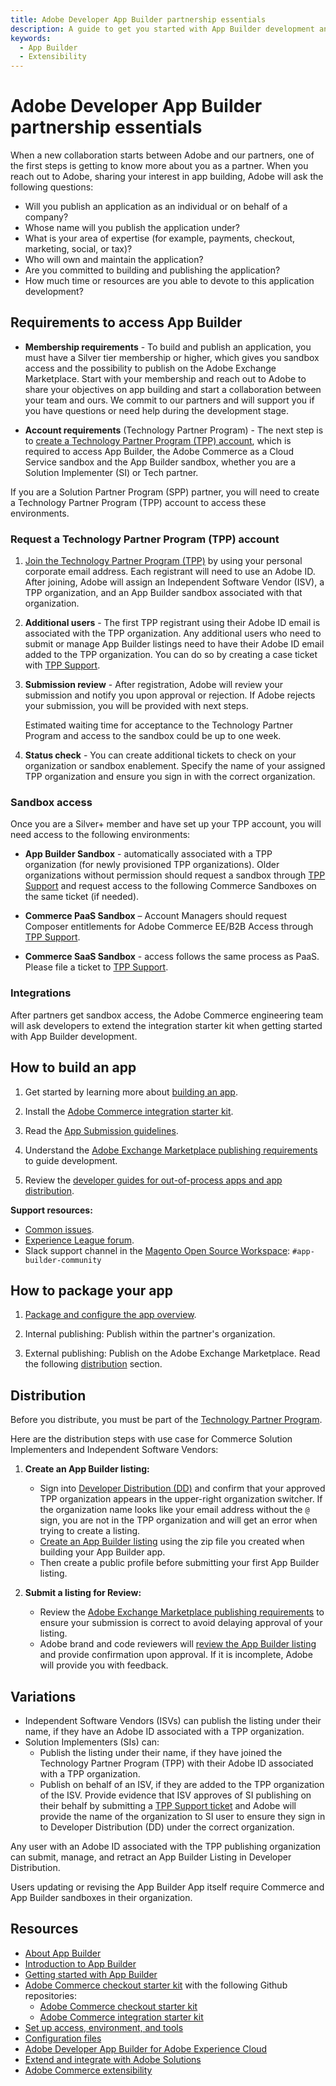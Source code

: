 ```yaml
---
title: Adobe Developer App Builder partnership essentials
description: A guide to get you started with App Builder development and publishing.
keywords:
  - App Builder
  - Extensibility
---
```


# Adobe Developer App Builder partnership essentials

When a new collaboration starts between Adobe and our partners, one of the first steps is getting to know more about you as a partner. When you reach out to Adobe, sharing your interest in app building, Adobe will ask the following questions:

- Will you publish an application as an individual or on behalf of a company?
- Whose name will you publish the application under?
- What is your area of expertise (for example, payments, checkout, marketing, social, or tax)?
- Who will own and maintain the application?
- Are you committed to building and publishing the application?
- How much time or resources are you able to devote to this application development?

## Requirements to access App Builder

- **Membership requirements** - To build and publish an application, you must have a Silver tier membership or higher, which gives you sandbox access and the possibility to publish on the Adobe Exchange Marketplace. Start with your membership and reach out to Adobe to share your objectives on app building and start a collaboration between your team and ours. We commit to our partners and will support you if you have questions or need help during the development stage.

- **Account requirements** (Technology Partner Program) - The next step is to [create a Technology Partner Program (TPP) account](https://partners.adobe.com/technologyprogram/experiencecloud/registration.html), which is required to access App Builder, the Adobe Commerce as a Cloud Service sandbox and the App Builder sandbox, whether you are a Solution Implementer (SI) or Tech partner.

<InlineAlert variant="info" slots="text"/>

If you are a Solution Partner Program (SPP) partner, you will need to create a Technology Partner Program (TPP) account to access these environments.

### Request a Technology Partner Program (TPP) account

1. [Join the Technology Partner Program (TPP)](https://partners.adobe.com/technologyprogram/experiencecloud/registration.html) by using your personal corporate email address. Each registrant will need to use an Adobe ID. After joining, Adobe will assign an Independent Software Vendor (ISV), a TPP organization, and an App Builder sandbox associated with that organization.

1. **Additional users** - The first TPP registrant using their Adobe ID email is associated with the TPP organization. Any additional users who need to submit or manage App Builder listings need to have their Adobe ID email added to the TPP organization. You can do so by creating a case ticket with [TPP Support](https://partners.adobe.com/ec/cform/case).

1. **Submission review** - After registration, Adobe will review your submission and notify you upon approval or rejection. If Adobe rejects your submission, you will be provided with next steps.

   Estimated waiting time for acceptance to the Technology Partner Program and access to the sandbox could be up to one week.

1. **Status check** - You can create additional tickets to check on your organization or sandbox enablement. Specify the name of your assigned TPP organization and ensure you sign in with the correct organization.

### Sandbox access

Once you are a Silver+ member and have set up your TPP account, you will need access to the following environments:

- **App Builder Sandbox** - automatically associated with a TPP organization (for newly provisioned TPP organizations). Older organizations without permission should request a sandbox through [TPP Support](https://partners.adobe.com/ec/cform/sandbox) and request access to the following Commerce Sandboxes on the same ticket (if needed).

- **Commerce PaaS Sandbox** – Account Managers should request Composer entitlements for Adobe Commerce EE/B2B Access through [TPP Support](https://partners.adobe.com/ec/cform/sandbox).

- **Commerce SaaS Sandbox** - access follows the same process as PaaS. Please file a ticket to [TPP Support](https://partners.adobe.com/ec/cform/sandbox).

### Integrations

After partners get sandbox access, the Adobe Commerce engineering team will ask developers to extend the integration starter kit when getting started with App Builder development.

## How to build an app

1. Get started by learning more about [building an app](https://developer.adobe.com/app-builder/docs/intro_and_overview/).

1. Install the [Adobe Commerce integration starter kit](../starter-kit/integration/create-integration.md).

1. Read the [App Submission guidelines](../app-development/app-submission-guidelines.md).

1. Understand the [Adobe Exchange Marketplace publishing requirements](https://developer.adobe.com/developer-distribution/experience-cloud/docs/guides/submission/app-builder-submission) to guide development.

1. Review the [developer guides for out-of-process apps and app distribution](https://developer.adobe.com/app-builder/docs/guides/app_builder_guides/).

**Support resources:**

- [Common issues](https://developer.adobe.com/app-builder/docs/get_started/app_builder_get_started/troubleshoot).
- [Experience League forum](https://experienceleaguecommunities.adobe.com/t5/app-builder/ct-p/adobe-app-builder).
- Slack support channel in the [Magento Open Source Workspace](https://developer.adobe.com/open/magento/slack): `#app-builder-community`

## How to package your app

1. [Package and configure the app overview](https://developer.adobe.com/app-builder/docs/guides/app_builder_guides/distribution/).

1. Internal publishing: Publish within the partner's organization.

1. External publishing: Publish on the Adobe Exchange Marketplace. Read the following [distribution](https://developer.adobe.com/app-builder/docs/get_started/app_builder_get_started/publish-app) section.

## Distribution

Before you distribute, you must be part of the [Technology Partner Program](#request-a-technology-partner-program-tpp-account).

Here are the distribution steps with use case for Commerce Solution Implementers and Independent Software Vendors:

1. **Create an App Builder listing:**

   - Sign into [Developer Distribution (DD)](https://developer.adobe.com/distribute) and confirm that your approved TPP organization appears in the upper-right organization switcher. If the organization name looks like your email address without the `@` sign, you are not in the TPP organization and will get an error when trying to create a listing.
   - [Create an App Builder listing](https://developer.adobe.com/developer-distribution/experience-cloud/docs/guides/submission/app-builder-submission#creating-a-listing) using the zip file you created when building your App Builder app.
   - Then create a public profile before submitting your first App Builder listing.

1. **Submit a listing for Review:**

   - Review the [Adobe Exchange Marketplace publishing requirements](./app-submission-guidelines.md) to ensure your submission is correct to avoid delaying approval of your listing.
   - Adobe brand and code reviewers will [review the App Builder listing](https://developer.adobe.com/developer-distribution/experience-cloud/docs/guides/submission/app-builder-submission#reviewing-a-submission) and provide confirmation upon approval. If it is incomplete, Adobe will provide you with feedback.

## Variations

- Independent Software Vendors (ISVs) can publish the listing under their name, if they have an Adobe ID associated with a TPP organization.
- Solution Implementers (SIs) can:
  - Publish the listing under their name, if they have joined the Technology Partner Program (TPP) with their Adobe ID associated with a TPP organization.
  - Publish on behalf of an ISV, if they are added to the TPP organization of the ISV. Provide evidence that ISV approves of SI publishing on their behalf by submitting a [TPP Support ticket](https://partners.adobe.com/ec/cform/case) and Adobe will provide the name of the organization to SI user to ensure they sign in to Developer Distribution (DD) under the correct organization.

<InlineAlert variant="info" slots="text, text1"/>

Any user with an Adobe ID associated with the TPP publishing organization can submit, manage, and retract an App Builder Listing in Developer Distribution.

Users updating or revising the App Builder App itself require Commerce and App Builder sandboxes in their organization.

## Resources

- [About App Builder](https://developer.adobe.com/app-builder/docs/intro_and_overview/)
- [Introduction to App Builder](https://experienceleague.adobe.com/en/docs/commerce-learn/tutorials/adobe-developer-app-builder/introduction-to-app-builder)
- [Getting started with App Builder](https://developer.adobe.com/app-builder/docs/get_started/app_builder_get_started/app-builder-intro)
- [Adobe Commerce checkout starter kit](../starter-kit/checkout/index.md) with the following Github repositories:
  - [Adobe Commerce checkout starter kit](https://github.com/adobe/commerce-checkout-starter-kit)
  - [Adobe Commerce integration starter kit](https://github.com/adobe/commerce-integration-starter-kit)
- [Set up access, environment, and tools](https://developer.adobe.com/app-builder/docs/get_started/app_builder_get_started/set-up)
- [Configuration files](https://developer.adobe.com/app-builder/docs/guides/app_builder_guides/configuration/configuration#public-distribution-configuration)
- [Adobe Developer App Builder for Adobe Experience Cloud](https://business.adobe.com/products/experience-manager/developer-app-builder.html)
- [Extend and integrate with Adobe Solutions](https://developer.adobe.com/app-builder/)
- [Adobe Commerce extensibility](../index.md)
